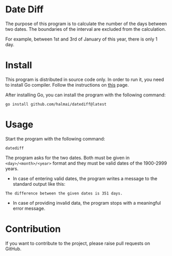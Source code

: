 # Date Diff

The purpose of this program is to calculate the number of the days between two dates. The boundaries of the interval are excluded from the calculation.

For example, between 1st and 3rd of January of this year, there is only 1 day.

# Install

This program is distributed in source code only. 
In order to run it, you need to install Go compiler. 
Follow the instructions on [this](https://go.dev/doc/install) page.

After installing Go, you can install the program with the following command:

```
go install github.com/halmai/datediff@latest
```

# Usage

Start the program with the following command:

`datediff`

The program asks for the two dates. Both must be given in `<day>/<month>/<year>` format and they must be valid dates of the 1900-2999 years.

* In case of entering valid dates, the program writes a message to the standard output like this:

```
The difference between the given dates is 351 days.
```

* In case of providing invalid data, the program stops with a meaningful error message.

# Contribution

If you want to contribute to the project, please raise pull requests on GitHub.
